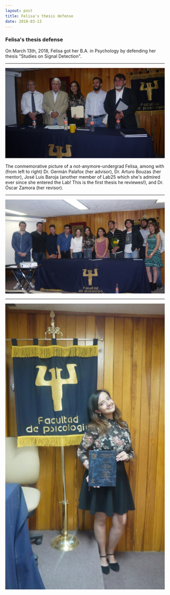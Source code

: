 ```yaml
---
layout: post
title: Felisa's thesis defense
date: 2018-03-13
---
```


### Felisa's thesis defense

On March 13th, 2018, Felisa got her B.A. in Psychology by defending her thesis "Studies on Signal Detection".
____  

![Alt text](/LabPictures/Fel_Ex2.jpg)

The conmemorative picture of a not-anymore-undergrad Felisa, among with (from left to right) Dr. Germán Palafox (her advisor), Dr. Arturo Bouzas (her mentor), José Luis Baroja (another member of Lab25 which she's admired ever since she entered the Lab! This is the first thesis he reviewes!), and Dr. Óscar Zamora (her revisor).

____  

![Alt text](/LabPictures/Fel_Ex3.jpg)

____  

![Alt text](/LabPictures/Fel_Ex1.jpg)
